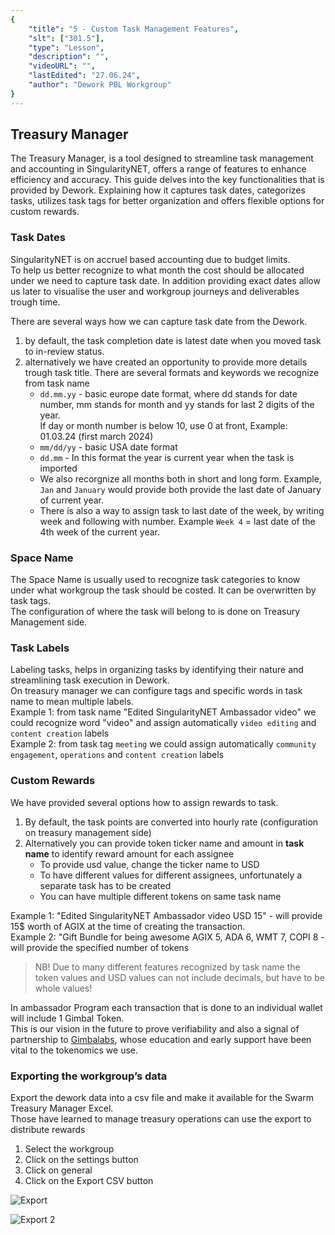 ```yaml
---
{
    "title": "5 - Custom Task Management Features",
    "slt": ["301.5"],
    "type": "Lesson",
    "description": "",
    "videoURL": "",
    "lastEdited": "27.06.24",
    "author": "Dework PBL Workgroup"
}
---
```

## Treasury Manager
The Treasury Manager, is a tool designed to streamline task management and accounting in SingularityNET, offers a range of features to enhance efficiency and accuracy. This guide delves into the key functionalities that is provided by Dework. Explaining how it captures task dates, categorizes tasks, utilizes task tags for better organization and offers flexible options for custom rewards.

### Task Dates
SingularityNET is on accruel based accounting due to budget limits.  
To help us better recognize to what month the cost should be allocated under we need to capture task date.
In addition providing exact dates allow us later to visualise the user and workgroup journeys and deliverables trough time.  

There are several ways how we can capture task date from the Dework.
1. by default, the task completion date is latest date when you moved task to in-review status.
2. alternatively we have created an opportunity to provide more details trough task title. There are several formats and keywords we recognize from task name
    * `dd.mm.yy` - basic europe date format, where dd stands for date number, mm stands for month and yy stands for last 2 digits of the year.  
    If day or month number is below 10, use 0 at front, Example: 01.03.24 (first march 2024)
    * `mm/dd/yy` - basic USA date format
    * `dd.mm` - In this format the year is current year when the task is imported
    * We also recorgnize all months both in short and long form. Example, `Jan` and `January` would provide both provide the last date of January of current year.
    * There is also a way to assign task to last date of the week, by writing week and following with number. Example `Week 4` = last date of the 4th week of the current year. 

### Space Name
The Space Name is usually used to recognize task categories to know under what workgroup the task should be costed. It can be overwritten by task tags.  
The configuration of where the task will belong to is done on Treasury Management side. 

### Task Labels
Labeling tasks, helps in organizing tasks by identifying their nature and streamlining task execution in Dework.  
On treasury manager we can configure tags and specific words in task name to mean multiple labels.  
Example 1: from task name "Edited SingularityNET Ambassador video" we could recognize word "video" and assign automatically `video editing` and `content creation` labels  
Example 2: from task tag `meeting` we could assign automatically `community engagement`, `operations` and `content creation` labels  

### Custom Rewards
We have provided several options how to assign rewards to task.
1. By default, the task points are converted into hourly rate (configuration on treasury management side)
2. Alternatively you can provide token ticker name and amount in **task name** to identify reward amount for each assignee
    * To provide usd value, change the ticker name to USD
    * To have different values for different assignees, unfortunately a separate task has to be created
    * You can have multiple different tokens on same task name

Example 1: "Edited SingularityNET Ambassador video USD 15" - will provide 15$ worth of AGIX at the time of creating the transaction.  
Example 2: "Gift Bundle for being awesome AGIX 5, ADA 6, WMT 7, COPI 8 - will provide the specified number of tokens

> NB! Due to many different features recognized by task name the token values and USD values can not include decimals, but have to be whole values! 

In ambassador Program each transaction that is done to an individual wallet will include 1 Gimbal Token.  
This is our vision in the future to prove verifiability and also a signal of partnership to [Gimbalabs](https://gimbalabs.com/gimbalgrid), whose education and early support have been vital to the tokenomics we use.

### Exporting the workgroup’s data
Export the dework data into a csv file and make it available for the Swarm Treasury Manager Excel.  
Those have learned to manage treasury operations can use the export to distribute rewards
1.  Select the workgroup
2.  Click on the settings button
3.  Click on general  
4. Click on the Export CSV button  

![Export](/Dework_PBL_Pictures/Module_301/Export.png)

![Export 2](/Dework_PBL_Pictures/Module_301/Export_2.png)
